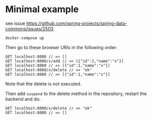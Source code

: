 # Minimal example

see issue https://github.com/spring-projects/spring-data-commons/issues/2503

```
docker-compose up
```
Then go to these browser URIs in the following order:
```
GET localhost:8080 // => []
GET localhost:8080/x/add // => [{"id":1,"name":"x"}]
GET localhost:8080 // => [{"id":1,"name":"x"}]
GET localhost:8080/x/delete // => "ok"
GET localhost:8080 // => [{"id":1,"name":"x"}]
```

Note that the delete is not executed.

Then add `suspend` to the delete method in the repository, restart the backend and do:
```
GET localhost:8080/x/delete // => "ok"
GET localhost:8080 // => []
```
